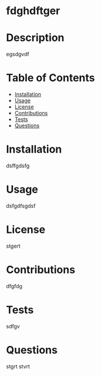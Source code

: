 
# fdghdftger

# Description
egsdgvdf

# Table of Contents
* [Installation](#installation)
* [Usage](#usage)
* [License](#license)
* [Contributions](#contributions)
* [Tests](#tests)
* [Questions](#questions)

# Installation
dsffgdsfg

# Usage
dsfgdfsgdsf

# License
stgert

# Contributions
dfgfdg

# Tests
sdfgv

# Questions
stgrt
stvrt

